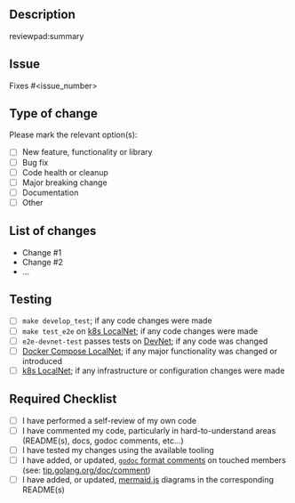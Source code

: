<!-- REMOVE this comment block after following the instructions
 1. Make the title of the PR is descriptive and follows this format: `[<Module>] <DESCRIPTION>`
 2. Update the _Assigness_, _Labels_, _Projects_, _Milestone_ before submitting the PR for review.
 3. Add label(s) for the purpose (e.g. `persistence`) and, if applicable, priority (e.g. `low`) labels as well.
 4. See our custom action driven labels if you need to trigger a build or interact with an LLM - https://github.com/pokt-network/pocket/blob/main/docs/development/README.md#github-labels
-->

## Description

<!-- REMOVE this comment block after following the instructions
 1. Add a summary of the change including: motivation, reasons, context, dependencies, etc...
 2. If applicable, specify the key files that should be looked at.
 3. If you leave the `reviewpad:summary` block below, it'll autopopulate an AI generated summary. Alternatively, you can leave a `/reviewpad summarize` comment to trigger it manually.
-->

reviewpad:summary

## Issue

Fixes #<issue_number>

## Type of change

Please mark the relevant option(s):

- [ ] New feature, functionality or library
- [ ] Bug fix
- [ ] Code health or cleanup
- [ ] Major breaking change
- [ ] Documentation
- [ ] Other <!-- add details here if it a different type of change -->

## List of changes

<!-- REMOVE this comment block after following the instructions
 List out all the changes made.
 A PR should, preferably, be about a single change and the corresponding tests
-->

- Change #1
- Change #2
- ...

## Testing

- [ ] `make develop_test`; if any code changes were made
- [ ] `make test_e2e` on [k8s LocalNet](https://github.com/pokt-network/pocket/blob/main/build/localnet/README.md); if any code changes were made
- [ ] `e2e-devnet-test` passes tests on [DevNet](https://pocketnetwork.notion.site/How-to-DevNet-ff1598f27efe44c09f34e2aa0051f0dd); if any code was changed
- [ ] [Docker Compose LocalNet](https://github.com/pokt-network/pocket/blob/main/docs/development/README.md); if any major functionality was changed or introduced
- [ ] [k8s LocalNet](https://github.com/pokt-network/pocket/blob/main/build/localnet/README.md); if any infrastructure or configuration changes were made

<!-- REMOVE this comment block after following the instructions
 If you added additional tests or infrastructure, describe it here.
 Bonus points for images and videos or gifs.
-->

## Required Checklist

- [ ] I have performed a self-review of my own code
- [ ] I have commented my code, particularly in hard-to-understand areas (README(s), docs, godoc comments, etc...)
- [ ] I have tested my changes using the available tooling
- [ ] I have added, or updated, [`godoc` format comments](https://go.dev/blog/godoc) on touched members (see: [tip.golang.org/doc/comment](https://tip.golang.org/doc/comment))
- [ ] I have added, or updated, [mermaid.js](https://mermaid-js.github.io) diagrams in the corresponding README(s)
<!-- Changelogs are currently turned off
- [ ] I have updated the corresponding CHANGELOG
      -->
